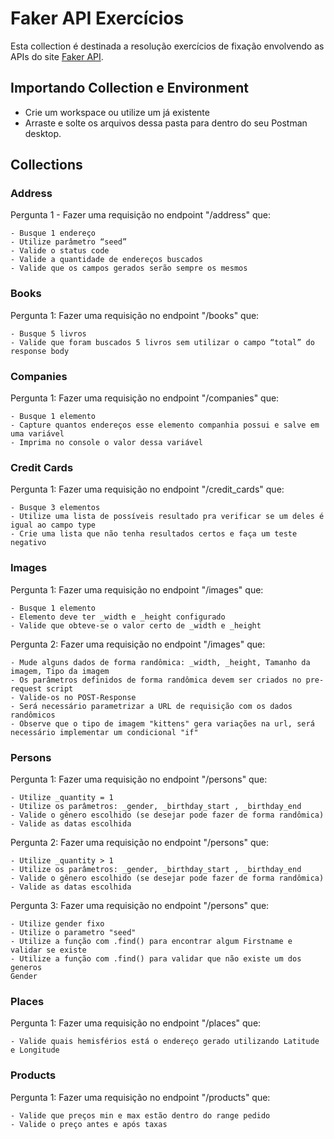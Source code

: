 # Faker API Exercícios
Esta collection é destinada a resolução exercícios de fixação envolvendo as APIs do site [Faker API](https://fakerapi.it/en).

## Importando Collection e Environment
- Crie um workspace ou utilize um já existente
- Arraste e solte os arquivos dessa pasta para dentro do seu Postman desktop.

## Collections

### Address
Pergunta 1 - Fazer uma requisição no endpoint "/address" que:

    - Busque 1 endereço
    - Utilize parâmetro “seed”
    - Valide o status code
    - Valide a quantidade de endereços buscados
    - Valide que os campos gerados serão sempre os mesmos

### Books
Pergunta 1: Fazer uma requisição no endpoint "/books" que:
    
    - Busque 5 livros
    - Valide que foram buscados 5 livros sem utilizar o campo “total” do response body

### Companies
Pergunta 1: Fazer uma requisição no endpoint "/companies" que:

    - Busque 1 elemento
    - Capture quantos endereços esse elemento companhia possui e salve em uma variável
    - Imprima no console o valor dessa variável

### Credit Cards
Pergunta 1: Fazer uma requisição no endpoint "/credit_cards" que:
    
    - Busque 3 elementos
    - Utilize uma lista de possíveis resultado pra verificar se um deles é igual ao campo type
    - Crie uma lista que não tenha resultados certos e faça um teste negativo

### Images
Pergunta 1: Fazer uma requisição no endpoint "/images" que:

    - Busque 1 elemento
    - Elemento deve ter _width e _height configurado
    - Valide que obteve-se o valor certo de _width e _height 

Pergunta 2: Fazer uma requisição no endpoint "/images" que:

    - Mude alguns dados de forma randômica: _width, _height, Tamanho da imagem, Tipo da imagem
    - Os parâmetros definidos de forma randômica devem ser criados no pre-request script
    - Valide-os no POST-Response
    - Será necessário parametrizar a URL de requisição com os dados randômicos
    - Observe que o tipo de imagem "kittens" gera variações na url, será necessário implementar um condicional "if"

### Persons
Pergunta 1: Fazer uma requisição no endpoint "/persons" que:

    - Utilize _quantity = 1
    - Utilize os parâmetros: _gender, _birthday_start , _birthday_end
    - Valide o gênero escolhido (se desejar pode fazer de forma randômica)
    - Valide as datas escolhida

Pergunta 2: Fazer uma requisição no endpoint "/persons" que: 

    - Utilize _quantity > 1
    - Utilize os parâmetros: _gender, _birthday_start , _birthday_end
    - Valide o gênero escolhido (se desejar pode fazer de forma randômica)
    - Valide as datas escolhida

Pergunta 3: Fazer uma requisição no endpoint "/persons" que:

    - Utilize gender fixo
    - Utilize o parametro "seed"
    - Utilize a função com .find() para encontrar algum Firstname e validar se existe
    - Utilize a função com .find() para validar que não existe um dos generos
    Gender

### Places
Pergunta 1: Fazer uma requisição no endpoint "/places" que:

    - Valide quais hemisférios está o endereço gerado utilizando Latitude e Longitude

### Products
Pergunta 1: Fazer uma requisição no endpoint "/products" que:

    - Valide que preços min e max estão dentro do range pedido
    - Valide o preço antes e após taxas
